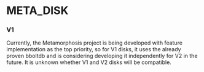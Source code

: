 # META_DISK

### V1

Currently, the Metamorphosis project is being developed with feature implementation as the top priority, so for V1 disks, it uses the already proven bboltdb and is considering developing it independently for V2 in the future. It is unknown whether V1 and V2 disks will be compatible.
